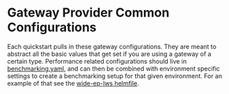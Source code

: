 # Gateway Provider Common Configurations

Each quickstart pulls in these gateway configurations. They are meant to abstract all the basic values that get set if you are using a gateway of a certain type. Performance related configurations should live in [benchmarking.yaml](./benchmarking.yaml), and can then be combined with environment specific settings to create a benchmarking setup for that given environment. For an example of that see the [wide-ep-lws helmfile](../../wide-ep-lws/helmfile.yaml.gotmpl#L8).
